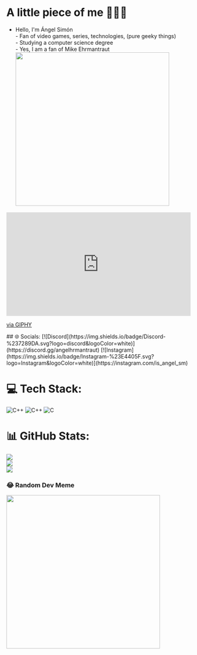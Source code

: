 #  A little piece of me 🪽💀🪽
- Hello, I'm Ángel Simón<br>- Fan of video games, series, technologies, (pure geeky things)<br>- Studying a computer science degree<br>- Yes, I am a fan of Mike Ehrmantraut
  <img src='https://randommeme-five.vercel.app/' style="height: 400px;"/>
<iframe src="https://giphy.com/embed/3oKIPtQ80POaW33ObS" width="480" height="270" frameBorder="0" class="giphy-embed" allowFullScreen></iframe><p><a href="https://giphy.com/gifs/ctv-bigbangtheory-3oKIPtQ80POaW33ObS">via GIPHY</a></p>
## 🌐 Socials:
[![Discord](https://img.shields.io/badge/Discord-%237289DA.svg?logo=discord&logoColor=white)](https://discord.gg/angelhrmantraut) [![Instagram](https://img.shields.io/badge/Instagram-%23E4405F.svg?logo=Instagram&logoColor=white)](https://instagram.com/is_angel_sm) 

# 💻 Tech Stack:
![C++](https://img.shields.io/badge/c++-%2300599C.svg?style=for-the-badge&logo=c%2B%2B&logoColor=white) ![C++](https://img.shields.io/badge/c++-%2300599C.svg?style=for-the-badge&logo=c%2B%2B&logoColor=white) ![C](https://img.shields.io/badge/c-%2300599C.svg?style=for-the-badge&logo=c&logoColor=white)
# 📊 GitHub Stats:
![](https://github-readme-stats.vercel.app/api?username=AngelSimonEhrmantraut&theme=gotham&hide_border=true&include_all_commits=true&count_private=false)<br/>
![](https://github-readme-streak-stats.herokuapp.com/?user=AngelSimonEhrmantraut&theme=gotham&hide_border=true)<br/>
![](https://github-readme-stats.vercel.app/api/top-langs/?username=AngelSimonEhrmantraut&theme=gotham&hide_border=true&include_all_commits=true&count_private=false&layout=compact)

### 😂 Random Dev Meme
<img src='https://randommeme-five.vercel.app/' style="height: 400px;"/>

<!-- Proudly created with GPRM ( https://gprm.itsvg.in ) -->

<!---
AngelSimonEhrmantraut/AngelSimonEhrmantraut is a ✨ special ✨ repository because its `README.md` (this file) appears on your GitHub profile.
You can click the Preview link to take a look at your changes.
--->
